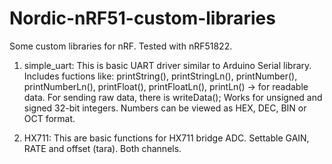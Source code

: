 # Nordic-nRF51-custom-libraries
Some custom libraries for nRF. Tested with nRF51822.

1. simple_uart: 
This is basic UART driver similar to Arduino Serial library. Includes fuctions like:
printString(), printStringLn(), printNumber(), printNumberLn(), printFloat(), printFloatLn(), printLn() -> for readable data. For sending raw data, there is writeData();
Works for unsigned and signed 32-bit integers. Numbers can be viewed as HEX, DEC, BIN or OCT format.  

2. HX711: 
This are basic functions for HX711 bridge ADC. Settable GAIN, RATE and offset (tara). Both channels. 

